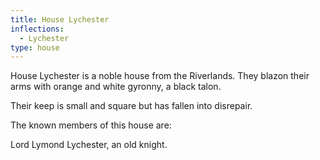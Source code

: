 ```yaml
---
title: House Lychester
inflections:
  - Lychester
type: house
---
```


House Lychester is a noble house from the Riverlands. They blazon their arms with orange and white gyronny, a black talon.

Their keep is small and square but has fallen into disrepair.

The known members of this house are:

Lord Lymond Lychester, an old knight.


